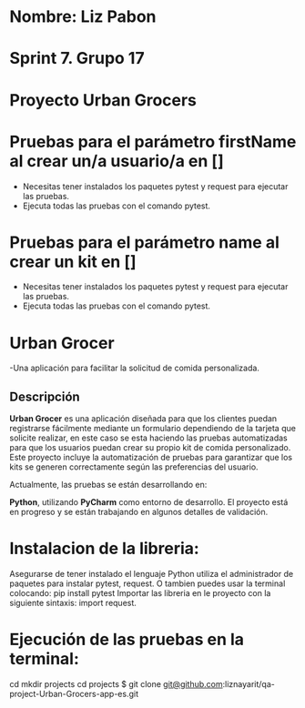 # Nombre: Liz Pabon
# Sprint 7. Grupo 17

# Proyecto Urban Grocers 

# Pruebas para el parámetro firstName al crear un/a usuario/a en []
- Necesitas tener instalados los paquetes pytest y request para ejecutar las pruebas.
- Ejecuta todas las pruebas con el comando pytest.

# Pruebas para el parámetro name al crear un kit en []
- Necesitas tener instalados los paquetes pytest y request para ejecutar las pruebas.
- Ejecuta todas las pruebas con el comando pytest.

# Urban Grocer  
-Una aplicación para facilitar la solicitud de comida personalizada.

## Descripción  
**Urban Grocer** es una aplicación diseñada para que los clientes puedan registrarse fácilmente mediante un formulario dependiendo de la tarjeta que solicite realizar, en este caso se esta haciendo las pruebas automatizadas  para que los usuarios puedan crear su propio kit de comida personalizado. Este proyecto incluye la automatización de pruebas para garantizar que los kits se generen correctamente según las preferencias del usuario.  

Actualmente, las pruebas se están desarrollando en:

**Python**, utilizando **PyCharm** como entorno de desarrollo. El proyecto está en progreso y se están trabajando en algunos detalles de validación.  

# Instalacion de la libreria:
Asegurarse de tener instalado el lenguaje Python 
utiliza el administrador de paquetes para instalar pytest, request.
O tambien puedes usar la terminal colocando: pip install pytest
Importar las libreria en le proyecto con la siguiente sintaxis: import request.

# Ejecución de las pruebas en la terminal:
cd
mkdir projects
cd projects
$ git clone git@github.com:liznayarit/qa-project-Urban-Grocers-app-es.git


